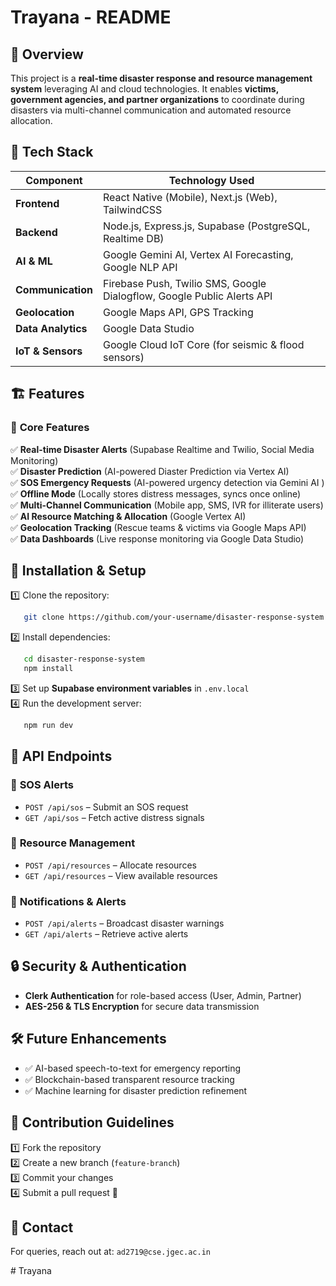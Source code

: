 # Trayana - README

## 🚀 Overview
This project is a **real-time disaster response and resource management system** leveraging AI and cloud technologies. It enables **victims, government agencies, and partner organizations** to coordinate during disasters via multi-channel communication and automated resource allocation.

## 🔧 Tech Stack
| Component           | Technology Used |
|-------------------|----------------|
| **Frontend**      | React Native (Mobile), Next.js (Web), TailwindCSS |
| **Backend**       | Node.js, Express.js, Supabase (PostgreSQL, Realtime DB) |
| **AI & ML**       | Google Gemini AI, Vertex AI Forecasting, Google NLP API |
| **Communication** | Firebase Push, Twilio SMS, Google Dialogflow, Google Public Alerts API |
| **Geolocation**   | Google Maps API, GPS Tracking |
| **Data Analytics**| Google Data Studio |
| **IoT & Sensors** | Google Cloud IoT Core (for seismic & flood sensors) |

## 🏗️ Features
### 🎯 **Core Features**
✅ **Real-time Disaster Alerts** (Supabase Realtime and Twilio, Social Media Monitoring)  
✅ **Disaster Prediction** (AI-powered Diaster Prediction via Vertex AI)  
✅ **SOS Emergency Requests** (AI-powered urgency detection via Gemini AI )  
✅ **Offline Mode** (Locally stores distress messages, syncs once online)  
✅ **Multi-Channel Communication** (Mobile app, SMS, IVR for illiterate users)  
✅ **AI Resource Matching & Allocation** (Google Vertex AI)  
✅ **Geolocation Tracking** (Rescue teams & victims via Google Maps API)  
✅ **Data Dashboards** (Live response monitoring via Google Data Studio)  

## 📜 Installation & Setup
1️⃣ Clone the repository:  
```bash
   git clone https://github.com/your-username/disaster-response-system.git
```
2️⃣ Install dependencies:  
```bash
   cd disaster-response-system
   npm install
```
3️⃣ Set up **Supabase environment variables** in `.env.local`  
4️⃣ Run the development server:  
```bash
   npm run dev
```

## 📡 API Endpoints
### 🚨 **SOS Alerts**
- `POST /api/sos` – Submit an SOS request
- `GET /api/sos` – Fetch active distress signals

### 📍 **Resource Management**
- `POST /api/resources` – Allocate resources
- `GET /api/resources` – View available resources

### 🔔 **Notifications & Alerts**
- `POST /api/alerts` – Broadcast disaster warnings
- `GET /api/alerts` – Retrieve active alerts

## 🔒 Security & Authentication
- **Clerk Authentication** for role-based access (User, Admin, Partner)
- **AES-256 & TLS Encryption** for secure data transmission

## 🛠️ Future Enhancements
- ✅ AI-based speech-to-text for emergency reporting
- ✅ Blockchain-based transparent resource tracking
- ✅ Machine learning for disaster prediction refinement

## 🤝 Contribution Guidelines
1️⃣ Fork the repository  
2️⃣ Create a new branch (`feature-branch`)  
3️⃣ Commit your changes  
4️⃣ Submit a pull request 🎉

## 📩 Contact
For queries, reach out at: `ad2719@cse.jgec.ac.in`

#   T r a y a n a  
 